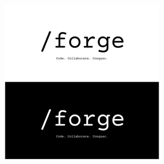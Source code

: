 ![SlashForge](assets/slashforge_banner.png#gh-light-mode-only)
![SlashForge](assets/slashforge_banner_dark.png#gh-dark-mode-only)
